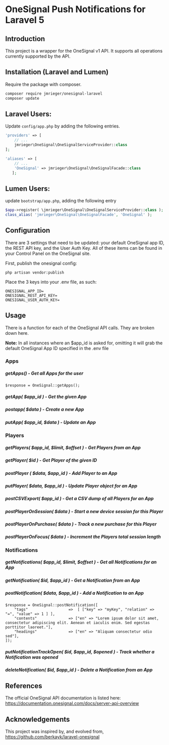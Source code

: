 #  OneSignal Push Notifications for Laravel 5

## Introduction

This project is a wrapper for the OneSignal v1 API.  It supports all operations currently supported by the API.

## Installation (Laravel and Lumen)

Require the package with composer.

```sh
composer require jmrieger/onesignal-laravel
composer update
```

## Laravel Users:
Update `config/app.php` by adding the following entries.
```php
'providers' => [
	// ...
	jmrieger\OneSignal\OneSignalServiceProvider::class
];

'aliases' => [
   	// ...
   	'OneSignal' => jmrieger\OneSignal\OneSignalFacade::class
   ];
```

## Lumen Users:
update `bootstrap/app.php`, adding the following entry
```php
$app->register( \jmrieger\OneSignal\OneSignalServiceProvider::class );
class_alias( 'jmrieger\OneSignal\OneSignalFacade', 'OneSignal' );
```


## Configuration
There are 3 settings that need to be updated: your default OneSignal app ID, the REST API key, and the User Auth Key.  All of these items can be found in your Control Panel on the OneSignal site.

First, publish the onesignal config: 
```
php artisan vendor:publish
```

Place the 3 keys into your .env file, as such:
```
ONESIGNAL_APP_ID=
ONESIGNAL_REST_API_KEY=
ONESIGNAL_USER_AUTH_KEY=
```

## Usage

There is a function for each of the OneSignal API calls.  They are broken down here.

**Note:** In all instances where an $app_id is asked for, omitting it will grab the default OneSignal App ID specified in the .env file

### Apps

##### getApps() - Get all Apps for the user
```
$response = OneSignal::getApps();
```

##### getApp( $app_id ) - Get the given App

##### postapp( $data ) - Create a new App

##### putApp( $app_id, $data ) - Update an App

### Players

##### getPlayers( $app_id, $limit, $offset ) - Get Players from an App

##### getPlayer( $id ) - Get Player of the given ID

##### postPlayer ( $data, $app_id ) - Add Player to an App

##### putPlayer( $data, $app_id ) - Update Player object for an App

##### postCSVExport( $app_id ) - Get a CSV dump of all Players for an App

##### postPlayerOnSession( $data ) - Start a new device session for this Player

##### postPlayerOnPurchase( $data ) - Track a new purchase for this Player

##### postPlayerOnFocus( $data ) - Increment the Players total session length

### Notifications

##### getNotifications( $app_id, $limit, $offset ) - Get all Notifications for an App

##### getNotification( $id,  $app_id ) - Get a Notification from an App

##### postNotification( $data, $app_id ) - Add a Notification to an App
```
$response = OneSignal::postNotification([
    "tags"                  =>  [ ["key" => "myKey", "relation" => "=", "value" => 1 ] ],
    "contents"              => ["en" => "Lorem ipsum dolor sit amet, consectetur adipiscing elit. Aenean et iaculis enim. Sed egestas porttitor laoreet."],
    "headings"              => ["en" => "Aliquam consectetur odio sed"],
]);
```

##### putNotificationTrackOpen( $id, $app_id, $opened ) - Track whether a Notification was opened

##### deleteNotification( $id, $app_id ) - Delete a Notification from an App



## References
The official OneSignal API documentation is listed here:
https://documentation.onesignal.com/docs/server-api-overview


## Acknowledgements
This project was inspired by, and evolved from, https://github.com/berkayk/laravel-onesignal